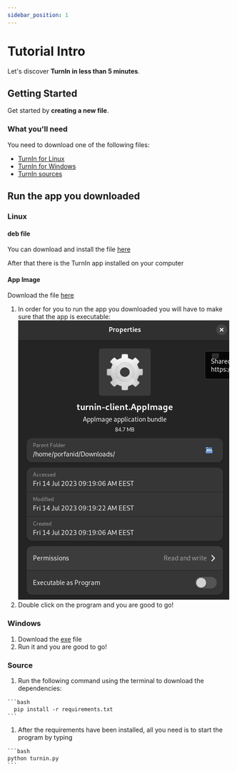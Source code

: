 ```yaml
---
sidebar_position: 1
---
```


# Tutorial Intro

Let's discover **TurnIn in less than 5 minutes**.

## Getting Started

Get started by **creating a new file**.


### What you'll need

You need to download one of the following files:
- [TurnIn for Linux](https://github.com/porfanid/TurnIn/releases/download/2.0.0/turnin-client.AppImage)
- [TurnIn for Windows](https://github.com/porfanid/TurnIn/releases/download/2.0.0/TurninApp.exe)
- [TurnIn sources](https://github.com/porfanid/TurnIn/archive/refs/heads/master.zip)

## Run the app you downloaded

### Linux

  #### deb file
  You can download and install the file [here](https://github.com/porfanid/TurnIn/releases/download/2.0.0/deb-package.deb)

  After that there is the TurnIn app installed on your computer
  
  #### App Image

  Download the file [here](https://github.com/porfanid/TurnIn/releases/download/2.0.0/turnin-client.AppImage)
  1. In order for you to run the app you downloaded you will have to make sure that the app is executable:![executabe](./images/AppImage-properties.png)
  1. Double click on the program and you are good to go!

### Windows
  1. Download the [exe](https://github.com/porfanid/TurnIn/releases/download/2.0.0/turnin.exe) file
  2. Run it and you are good to go!

### Source
  1. Run the following command using the terminal to download the dependencies:

    ```bash
      pip install -r requirements.txt
    ```
    
  1. After the requirements have been installed, all you need is to start the program by typing

    ```bash
    python turnin.py
    ```
